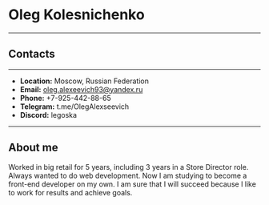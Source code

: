 # Oleg Kolesnichenko
---
## Contacts
---
* **Location:** Moscow, Russian Federation
* **Email:** oleg.alexeevich93@yandex.ru
* **Phone:** +7-925-442-88-65
* **Telegram:** t.me/OlegAlexseevich
* **Discord:** legoska 

---
## About me
Worked in big retail for 5 years, including 3 years in a Store Director role. Always wanted to do web development. Now I am studying to become a front-end developer on my own. I am sure that I will succeed because I like to work for results and achieve goals.
